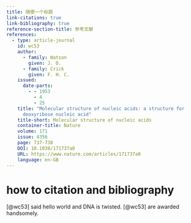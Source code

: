 ```yaml
---
title: 随便一个标题
link-citations: true
link-bibliography: true
reference-section-title: 参考文献
references:
  - type: article-journal
    id: wc53
    author:
      - family: Watson
        given: J. D.
      - family: Crick
        given: F. H. C.
    issued:
      date-parts:
        - - 1953
          - 4
          - 25
    title: "Molecular structure of nucleic acids: a structure for
      deoxyribose nucleic acid"
    title-short: Molecular structure of nucleic acids
    container-title: Nature
    volume: 171
    issue: 4356
    page: 737-738
    DOI: 10.1038/171737a0
    URL: https://www.nature.com/articles/171737a0
    language: en-GB
---
```


# how to citation and bibliography

[@wc53] said hello world and DNA is twisted.
[@wc53] are awarded handsomely.
